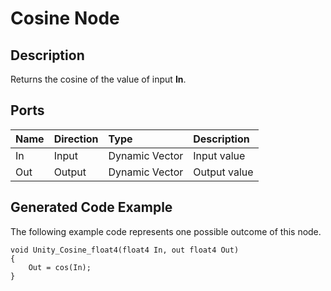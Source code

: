 # Cosine Node

## Description

Returns the cosine of the value of input **In**.

## Ports

| Name        | Direction           | Type  | Description |
|:------------ |:-------------|:-----|:---|
| In      | Input | Dynamic Vector | Input value |
| Out | Output      |    Dynamic Vector | Output value |

## Generated Code Example

The following example code represents one possible outcome of this node.

```
void Unity_Cosine_float4(float4 In, out float4 Out)
{
    Out = cos(In);
}
```
